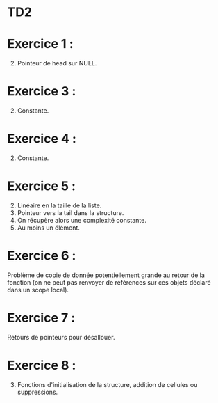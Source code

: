 # TD2
# Exercice 1 :
2. Pointeur de head sur NULL.

# Exercice 3 :
2. Constante.

# Exercice 4 :
2. Constante.

# Exercice 5 :
2. Linéaire en la taille de la liste.
3. Pointeur vers la tail dans la structure.
5. On récupère alors une complexité constante.
6. Au moins un élément.

# Exercice 6 :
Problème de copie de donnée potentiellement grande au retour de la fonction (on ne peut pas renvoyer de références sur ces objets déclaré dans un scope local).

# Exercice 7 :
Retours de pointeurs pour désallouer.

# Exercice 8 :
3. Fonctions d'initialisation de la structure, addition de cellules ou suppressions.